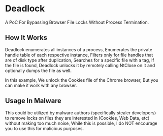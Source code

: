 
# Deadlock

A PoC For Bypassing Browser File Locks Without Process Termination.

## How It Works

Deadlock enumerates all instances of a process, Enumerates the private handle table of each respective instance, Filters only for file handles that are of disk type after duplication, Searches for a specific file with a tag, If the file is found, Deadlock unlocks it by remotely calling NtClose on it and optionally dumps the file as well.

In this example, We unlock the Cookies file of the Chrome browser, But you can make it work with any browser.

## Usage In Malware

This could be utilized by malware authors (specifically stealer developers) to remove locks on files they are interested in (Cookies, Web Data, etc) without making too much noise, While this is possible, I do NOT encourage you to use this for malicious purposes.

